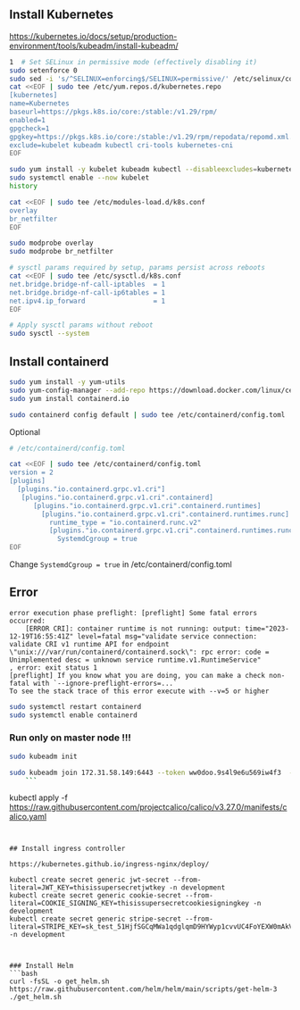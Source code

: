 
## Install Kubernetes
https://kubernetes.io/docs/setup/production-environment/tools/kubeadm/install-kubeadm/


```bash
1  # Set SELinux in permissive mode (effectively disabling it)
sudo setenforce 0
sudo sed -i 's/^SELINUX=enforcing$/SELINUX=permissive/' /etc/selinux/config
cat <<EOF | sudo tee /etc/yum.repos.d/kubernetes.repo
[kubernetes]
name=Kubernetes
baseurl=https://pkgs.k8s.io/core:/stable:/v1.29/rpm/
enabled=1
gpgcheck=1
gpgkey=https://pkgs.k8s.io/core:/stable:/v1.29/rpm/repodata/repomd.xml.key
exclude=kubelet kubeadm kubectl cri-tools kubernetes-cni
EOF

sudo yum install -y kubelet kubeadm kubectl --disableexcludes=kubernetes
sudo systemctl enable --now kubelet
history
```


```bash
cat <<EOF | sudo tee /etc/modules-load.d/k8s.conf
overlay
br_netfilter
EOF

sudo modprobe overlay
sudo modprobe br_netfilter

# sysctl params required by setup, params persist across reboots
cat <<EOF | sudo tee /etc/sysctl.d/k8s.conf
net.bridge.bridge-nf-call-iptables  = 1
net.bridge.bridge-nf-call-ip6tables = 1
net.ipv4.ip_forward                 = 1
EOF

# Apply sysctl params without reboot
sudo sysctl --system
```

## Install containerd

```bash
sudo yum install -y yum-utils
sudo yum-config-manager --add-repo https://download.docker.com/linux/centos/docker-ce.repo
sudo yum install containerd.io
```
```bash
sudo containerd config default | sudo tee /etc/containerd/config.toml
```
Optional 
```bash
# /etc/containerd/config.toml

cat <<EOF | sudo tee /etc/containerd/config.toml
version = 2
[plugins]
  [plugins."io.containerd.grpc.v1.cri"]
   [plugins."io.containerd.grpc.v1.cri".containerd]
      [plugins."io.containerd.grpc.v1.cri".containerd.runtimes]
        [plugins."io.containerd.grpc.v1.cri".containerd.runtimes.runc]
          runtime_type = "io.containerd.runc.v2"
          [plugins."io.containerd.grpc.v1.cri".containerd.runtimes.runc.options]
            SystemdCgroup = true
EOF
```
Change `SystemdCgroup = true` in /etc/containerd/config.toml


## Error

```
error execution phase preflight: [preflight] Some fatal errors occurred:
	[ERROR CRI]: container runtime is not running: output: time="2023-12-19T16:55:41Z" level=fatal msg="validate service connection: validate CRI v1 runtime API for endpoint \"unix:///var/run/containerd/containerd.sock\": rpc error: code = Unimplemented desc = unknown service runtime.v1.RuntimeService"
, error: exit status 1
[preflight] If you know what you are doing, you can make a check non-fatal with `--ignore-preflight-errors=...`
To see the stack trace of this error execute with --v=5 or higher
```

```bash
sudo systemctl restart containerd
sudo systemctl enable containerd


```
### Run only on master node !!!
```bash
sudo kubeadm init
```



```bash
sudo kubeadm join 172.31.58.149:6443 --token ww0doo.9s4l9e6u569iw4f3  --discovery-token-ca-cert-hash sha256:a1f7ba113c3498a17431ec135124e22b9c6dd69fd94f759c34de28f3dd5ad9bc
    ```


```
kubectl apply -f https://raw.githubusercontent.com/projectcalico/calico/v3.27.0/manifests/calico.yaml

```


## Install ingress controller

https://kubernetes.github.io/ingress-nginx/deploy/

kubectl create secret generic jwt-secret --from-literal=JWT_KEY=thisissupersecretjwtkey -n development
kubectl create secret generic cookie-secret --from-literal=COOKIE_SIGNING_KEY=thisissupersecretcookiesigningkey -n development
kubectl create secret generic stripe-secret --from-literal=STRIPE_KEY=sk_test_51HjfSGCqMWa1qdglqmD9HYWyp1cvvUC4FoYEXW0mAkV8t8P0Kx26VY4psazschjhZF8juqAvuuaU19Iwwbx4ZKce00hcIwBHNU -n development



### Install Helm
```bash
curl -fsSL -o get_helm.sh https://raw.githubusercontent.com/helm/helm/main/scripts/get-helm-3
./get_helm.sh
```
